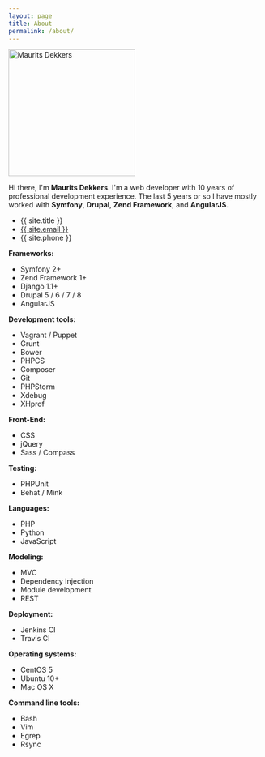 ```yaml
---
layout: page
title: About
permalink: /about/
---
```


<div class="bb-pull-right bb-border bb-gap-left">
	<img src="{{site.baseurl}}/assets/images/maurits_dekkers.jpg" alt="Maurits Dekkers" title="Maurits Dekkers" width="250" />
</div>

Hi there, I'm **Maurits Dekkers**. I'm a web developer with 10 years of professional development experience. The last 5 years or so I have mostly worked with **Symfony**, **Drupal**, **Zend Framework**, and **AngularJS**.

<ul class="contact-list">
  <li>{{ site.title }}</li>
  <li><a href="mailto:{{ site.email }}">{{ site.email }}</a></li>
  <li>{{ site.phone }}</li>
</ul>

**Frameworks:**

- Symfony 2+
- Zend Framework 1+
- Django 1.1+
- Drupal 5 / 6 / 7 / 8
- AngularJS

**Development tools:**

- Vagrant / Puppet
- Grunt
- Bower
- PHPCS 
- Composer
- Git
- PHPStorm
- Xdebug
- XHprof

**Front-End:**

- CSS
- jQuery
- Sass / Compass

**Testing:**

- PHPUnit
- Behat / Mink

**Languages:**

- PHP
- Python
- JavaScript

**Modeling:**

- MVC
- Dependency Injection
- Module development
- REST

**Deployment:**

- Jenkins CI
- Travis CI

**Operating systems:**

- CentOS 5
- Ubuntu 10+
- Mac OS X

**Command line tools:**

- Bash
- Vim
- Egrep
- Rsync